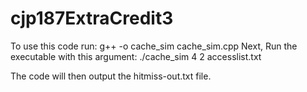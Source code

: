 # cjp187ExtraCredit3

To use this code run:
g++ -o cache_sim cache_sim.cpp
Next, Run the executable with this argument:
./cache_sim 4 2 accesslist.txt

The code will then output the hitmiss-out.txt file.
